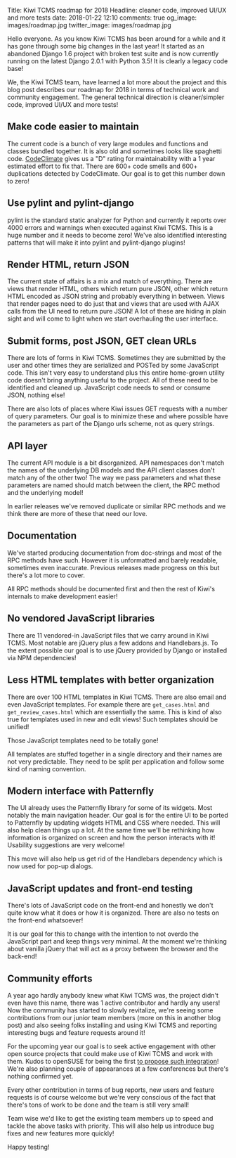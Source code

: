 Title: Kiwi TCMS roadmap for 2018
Headline: cleaner code, improved UI/UX and more tests
date: 2018-01-22 12:10
comments: true
og_image: images/roadmap.jpg
twitter_image: images/roadmap.jpg

Hello everyone. As you know Kiwi TCMS has been around for a while and it has
gone through some big changes in the last year! It started as an abandoned
Django 1.6 project with broken test suite and is now currently running on the
latest Django 2.0.1 with Python 3.5! It is clearly a legacy code base!

We, the Kiwi TCMS team, have learned a lot more about the project and this
blog post describes our roadmap for 2018 in terms of technical work and community
engagement. The general technical direction is cleaner/simpler code,
improved UI/UX and more tests!


Make code easier to maintain
----------------------------

The current code is a bunch of very large modules and functions and classes
bundled together. It is also old and sometimes looks like spaghetti code.
[CodeClimate](https://codeclimate.com/github/kiwitcms/Kiwi) gives us a "D" rating
for maintainability with a 1 year estimated effort to fix that. There are 600+
code smells and 600+ duplications detected by CodeClimate. Our goal is to get this
number down to zero!


Use pylint and pylint-django
----------------------------

pylint is the standard static analyzer for Python and currently it reports over
4000 errors and warnings when executed against Kiwi TCMS. This is a huge number and
it needs to become zero! We've also identified interesting patterns that will
make it into pylint and pylint-django plugins!


Render HTML, return JSON
------------------------

The current state of affairs is a mix and match of everything. There are views that
render HTML, others which return pure JSON, other which return HTML encoded as JSON string
and probably everything in between. Views that render pages need to do just that
and views that are used with AJAX calls from the UI need to return pure JSON!
A lot of these are hiding in plain sight and will come to light when we start
overhauling the user interface.


Submit forms, post JSON, GET clean URLs
---------------------------------------

There are lots of forms in Kiwi TCMS. Sometimes they are submitted by the user and
other times they are serialized and POSTed by some JavaScript code. This isn't
very easy to understand plus this entire home-grown utility code doesn't bring
anything useful to the project. All of these need to be identified and cleaned up.
JavaScript code needs to send or consume JSON, nothing else!

There are also lots of places where Kiwi issues GET requests with a number of
query parameters. Our goal is to minimize these and where possible have the
parameters as part of the Django urls scheme, not as query strings.


API layer
---------

The current API module is a bit disorganized. API namespaces don't match the
names of the underlying DB models and the API client classes don't match any
of the other two! The way we pass parameters and what these parameters are
named should match between the client, the RPC method and the underlying model!

In earlier releases we've removed duplicate or similar RPC methods and we
think there are more of these that need our love.


Documentation
-------------

We've started producing documentation from doc-strings and most of the RPC
methods have such. However it is unformatted and barely readable, sometimes
even inaccurate. Previous releases made progress on this but there's a lot
more to cover.

All RPC methods should be documented first and then the rest of Kiwi's
internals to make development easier!


No vendored JavaScript libraries
--------------------------------

There are 11 vendored-in JavaScript files that we carry around in Kiwi TCMS.
Most notable are jQuery plus a few addons and Handlebars.js. To the extent possible
our goal is to use jQuery provided by Django or installed via NPM dependencies!


Less HTML templates with better organization
--------------------------------------------

There are over 100 HTML templates in Kiwi TCMS. There are also email and even
JavaScript templates. For example there are `get_cases.html` and `get_review_cases.html`
which are essentially the same. This is kind of also true for templates used in
new and edit views! Such templates should be unified!

Those JavaScript templates need to be totally gone!

All templates are stuffed together in a single directory and their names
are not very predictable. They need to be split per application and follow
some kind of naming convention.


Modern interface with Patternfly
--------------------------------

The UI already uses the Patternfly library for some of its widgets. Most notably
the main navigation header. Our goal is for the entire UI to be ported to Patternfly
by updating widgets HTML and CSS where needed.
This will also help clean things up a lot. At the same time we'll be rethinking how
information is organized on screen and how the person interacts with it! Usability
suggestions are very welcome!

This move will also help us get rid of the Handlebars dependency which is now
used for pop-up dialogs.


JavaScript updates and front-end testing
----------------------------------------

There's lots of JavaScript code on the front-end and honestly we don't quite know
what it does or how it is organized. There are also no tests on the front-end
whatsoever!

It is our goal for this to change with the intention to not overdo the JavaScript
part and keep things very minimal. At the moment we're thinking about vanilla jQuery
that will act as a proxy between the browser and the back-end!


Community efforts
------------------

A year ago hardly anybody knew what Kiwi TCMS was, the project didn't even have
this name, there was 1 active contributor and hardly any users! Now the community
has started to slowly revitalize, we're seeing some contributions from our
junior team members (more on this in another blog post) and also seeing
folks installing and using Kiwi TCMS and reporting interesting bugs and feature
requests around it!

For the upcoming year our goal is to seek active engagement with other open source
projects that could make use of Kiwi TCMS and work with them. Kudos to
openSUSE for being the first
[to propose such integration](https://github.com/openSUSE/mentoring/issues/95)!
We're also planning couple of appearances at a few conferences but there's
nothing confirmed yet.

Every other contribution in terms of bug reports, new users and feature requests
is of course welcome but we're very conscious of the fact that there's tons
of work to be done and the team is still very small!


Team wise we'd like to get the existing team members up to speed and tackle
the above tasks with priority. This will also help us introduce bug fixes
and new features more quickly!


Happy testing!
